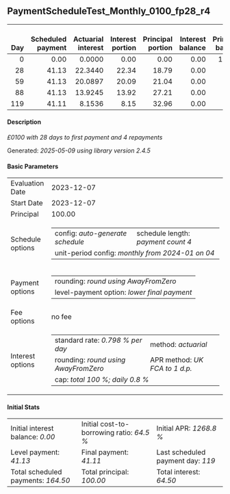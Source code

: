 <h2>PaymentScheduleTest_Monthly_0100_fp28_r4</h2>
<table>
    <thead style="vertical-align: bottom;">
        <th style="text-align: right;">Day</th>
        <th style="text-align: right;">Scheduled payment</th>
        <th style="text-align: right;">Actuarial interest</th>
        <th style="text-align: right;">Interest portion</th>
        <th style="text-align: right;">Principal portion</th>
        <th style="text-align: right;">Interest balance</th>
        <th style="text-align: right;">Principal balance</th>
        <th style="text-align: right;">Total actuarial interest</th>
        <th style="text-align: right;">Total interest</th>
        <th style="text-align: right;">Total principal</th>
    </thead>
    <tr style="text-align: right;">
        <td class="ci00">0</td>
        <td class="ci01" style="white-space: nowrap;">0.00</td>
        <td class="ci02">0.0000</td>
        <td class="ci03">0.00</td>
        <td class="ci04">0.00</td>
        <td class="ci05">0.00</td>
        <td class="ci06">100.00</td>
        <td class="ci07">0.0000</td>
        <td class="ci08">0.00</td>
        <td class="ci09">0.00</td>
    </tr>
    <tr style="text-align: right;">
        <td class="ci00">28</td>
        <td class="ci01" style="white-space: nowrap;">41.13</td>
        <td class="ci02">22.3440</td>
        <td class="ci03">22.34</td>
        <td class="ci04">18.79</td>
        <td class="ci05">0.00</td>
        <td class="ci06">81.21</td>
        <td class="ci07">22.3440</td>
        <td class="ci08">22.34</td>
        <td class="ci09">18.79</td>
    </tr>
    <tr style="text-align: right;">
        <td class="ci00">59</td>
        <td class="ci01" style="white-space: nowrap;">41.13</td>
        <td class="ci02">20.0897</td>
        <td class="ci03">20.09</td>
        <td class="ci04">21.04</td>
        <td class="ci05">0.00</td>
        <td class="ci06">60.17</td>
        <td class="ci07">42.4337</td>
        <td class="ci08">42.43</td>
        <td class="ci09">39.83</td>
    </tr>
    <tr style="text-align: right;">
        <td class="ci00">88</td>
        <td class="ci01" style="white-space: nowrap;">41.13</td>
        <td class="ci02">13.9245</td>
        <td class="ci03">13.92</td>
        <td class="ci04">27.21</td>
        <td class="ci05">0.00</td>
        <td class="ci06">32.96</td>
        <td class="ci07">56.3583</td>
        <td class="ci08">56.35</td>
        <td class="ci09">67.04</td>
    </tr>
    <tr style="text-align: right;">
        <td class="ci00">119</td>
        <td class="ci01" style="white-space: nowrap;">41.11</td>
        <td class="ci02">8.1536</td>
        <td class="ci03">8.15</td>
        <td class="ci04">32.96</td>
        <td class="ci05">0.00</td>
        <td class="ci06">0.00</td>
        <td class="ci07">64.5119</td>
        <td class="ci08">64.50</td>
        <td class="ci09">100.00</td>
    </tr>
</table>
<h4>Description</h4>
<p><i>£0100 with 28 days to first payment and 4 repayments</i></p>
<p>Generated: <i>2025-05-09 using library version 2.4.5</i></p>
<h4>Basic Parameters</h4>
<table>
    <tr>
        <td>Evaluation Date</td>
        <td>2023-12-07</td>
    </tr>
    <tr>
        <td>Start Date</td>
        <td>2023-12-07</td>
    </tr>
    <tr>
        <td>Principal</td>
        <td>100.00</td>
    </tr>
    <tr>
        <td>Schedule options</td>
        <td>
            <table>
                <tr>
                    <td>config: <i>auto-generate schedule</i></td>
                    <td>schedule length: <i><i>payment count</i> 4</i></td>
                </tr>
                <tr>
                    <td colspan="2" style="white-space: nowrap;">unit-period config: <i>monthly from 2024-01 on 04</i></td>
                </tr>
            </table>
        </td>
    </tr>
    <tr>
        <td>Payment options</td>
        <td>
            <table>
                <tr>
                    <td>rounding: <i>round using AwayFromZero</i></td>
                </tr>
                <tr>
                    <td>level-payment option: <i>lower&nbsp;final&nbsp;payment</i></td>
                </tr>
            </table>
        </td>
    </tr>
    <tr>
        <td>Fee options</td>
        <td>no fee
        </td>
    </tr>
    <tr>
        <td>Interest options</td>
        <td>
            <table>
                <tr>
                    <td>standard rate: <i>0.798 % per day</i></td>
                    <td>method: <i>actuarial</i></td>
                </tr>
                <tr>
                    <td>rounding: <i>round using AwayFromZero</i></td>
                    <td>APR method: <i>UK FCA to 1 d.p.</i></td>
                </tr>
                <tr>
                    <td colspan="2">cap: <i>total 100 %; daily 0.8 %</td>
                </tr>
            </table>
        </td>
    </tr>
</table>
<h4>Initial Stats</h4>
<table>
    <tr>
        <td>Initial interest balance: <i>0.00</i></td>
        <td>Initial cost-to-borrowing ratio: <i>64.5 %</i></td>
        <td>Initial APR: <i>1268.8 %</i></td>
    </tr>
    <tr>
        <td>Level payment: <i>41.13</i></td>
        <td>Final payment: <i>41.11</i></td>
        <td>Last scheduled payment day: <i>119</i></td>
    </tr>
    <tr>
        <td>Total scheduled payments: <i>164.50</i></td>
        <td>Total principal: <i>100.00</i></td>
        <td>Total interest: <i>64.50</i></td>
    </tr>
</table>